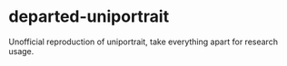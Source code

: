 # departed-uniportrait
Unofficial reproduction of uniportrait, take everything apart for research usage.
